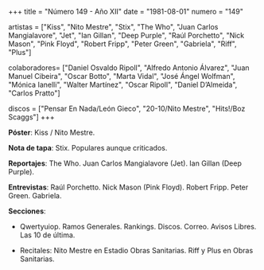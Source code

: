 +++ 
title = "Número 149 - Año XII"
date = "1981-08-01"
numero = "149"

artistas = ["Kiss", "Nito Mestre", "Stix", "The Who", "Juan Carlos Mangialavore", "Jet", "Ian Gillan", "Deep Purple", "Raúl Porchetto", "Nick Mason", "Pink Floyd", "Robert Fripp", "Peter Green", "Gabriela", "Riff", "Plus"]

colaboradores= ["Daniel Osvaldo Ripoll", "Alfredo Antonio Álvarez", "Juan Manuel Cibeira", "Oscar Botto", "Marta Vidal", "José Ángel Wolfman", "Mónica Ianelli", "Walter Martínez",  "Oscar Ripoll", "Daniel D’Almeida", "Carlos Pratto"]

discos = ["Pensar En Nada/León Gieco", "20-10/Nito Mestre", "Hits!/Boz Scaggs"]
+++

**Póster**: Kiss / Nito Mestre.

**Nota de tapa**: Stix. Populares aunque criticados. 

**Reportajes**: The Who. Juan Carlos Mangialavore (Jet). Ian Gillan (Deep Purple).

**Entrevistas**: Raúl Porchetto. Nick Mason (Pink Floyd). Robert Fripp. Peter Green. Gabriela.


**Secciones**:

- Qwertyuiop. Ramos Generales. Rankings. Discos. Correo. Avisos Libres. Las 10 de última.

- Recitales: Nito Mestre en Estadio Obras Sanitarias. Riff y Plus en Obras Sanitarias.
